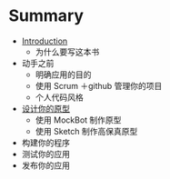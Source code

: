 # Summary

* [Introduction](README.md)
   * 为什么要写这本书
* 动手之前
   * 明确应用的目的
   * 使用 Scrum ＋github 管理你的项目
   * 个人代码风格
* [设计你的原型](she_ji_ni_de_yuan_xing.md)
   * 使用 MockBot 制作原型
   * 使用 Sketch 制作高保真原型
* 构建你的程序
* 测试你的应用
* 发布你的应用

